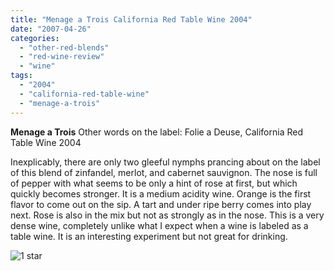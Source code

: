 ```yaml
---
title: "Menage a Trois California Red Table Wine 2004"
date: "2007-04-26"
categories: 
  - "other-red-blends"
  - "red-wine-review"
  - "wine"
tags: 
  - "2004"
  - "california-red-table-wine"
  - "menage-a-trois"
---
```


**Menage a Trois** Other words on the label: Folie a Deuse, California Red Table Wine 2004

Inexplicably, there are only two gleeful nymphs prancing about on the label of this blend of zinfandel, merlot, and cabernet sauvignon. The nose is full of pepper with what seems to be only a hint of rose at first, but which quickly becomes stronger. It is a medium acidity wine. Orange is the first flavor to come out on the sip. A tart and under ripe berry comes into play next. Rose is also in the mix but not as strongly as in the nose. This is a very dense wine, completely unlike what I expect when a wine is labeled as a table wine. It is an interesting experiment but not great for drinking.

![1 star](http://www.rebeccagomezfarrell.com/wp-content/uploads/2009/04/rating_olive1.gif "rating_olive1")
